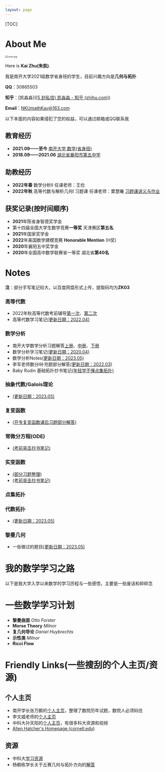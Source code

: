 ```yaml
---
layout: page
---
```


[TOC]



# About Me

<img src="https://z4a.net/images/2023/05/18/cover.jpg" alt="cover.jpg" style="zoom:50%;" />

Here is **Kai Zhu(朱凯)**.

我是南开大学2021级数学省身班的学生，目前兴趣方向是**几何与拓扑**

**QQ**：30865503

**知乎**：[凯淼淼]([(5 封私信) 凯淼淼 - 知乎 (zhihu.com)](https://www.zhihu.com/people/174562/posts))

**Email**：[NKUmathKay@163.com](NKUmathKay@163.com)

以下本面的内容如果侵犯了您的权益，可以通过邮箱或QQ联系我

## 教育经历

- **2021.09——至今** <u>南开大学 数学(省身班)</u>
- **2018.09——2021.06** <u>湖北省襄阳市第五中学</u>

## 助教经历

- **2022年春** 数学分析II 任课老师：王俭
- **2022年秋** 高等代数与解析几何I 习题课 任课老师：栗慧曦 [习题课讲义与作业](https://mmkaymath.github.io/KaiZhu.github.io/file/2022xtk.pdf)

## 获奖记录(按时间顺序)

- **2021**年陈省身智德奖学金
- 第十四届全国大学生数学竞赛**一等奖** 天津赛区**第五名**
- **2021**年国家奖学金
- **2022**年美国数学建模竞赛 **Honorable Mention**  (H奖)
- **2020**年襄阳五中奖学金
- **2020**年全国高中数学联赛省一等奖 湖北省**第40名**

# Notes

**注**：部分手写笔记较大，以百度网盘形式上传，提取码均为**ZK03**

### 高等代数

- 2022年秋高等代数考前辅导[第一次](https://mmkaymath.github.io/KaiZhu.github.io/file/first.pdf)、[第二次](https://mmkaymath.github.io/KaiZhu.github.io/file/second.pdf)
- 高等代数学习笔记[(更新日期：2022.04)](https://pan.baidu.com/s/187e6-L6bnUN7djBno5Af3Q?pwd=ZK03)

### 数学分析

- 南开大学数学分析习题解答[上册](https://pan.baidu.com/s/17DFRMqjn0N00Tk0bH1X-2Q?pwd=ZK03)、[中册](https://pan.baidu.com/s/1qenPOW_thbrzw6P9LWefmg)、[下册](https://pan.baidu.com/s/1jOmbMCFSsdwjYF6ZzQcsyA)
- 数学分析学习笔记[(更新日期：2020.04)](https://pan.baidu.com/s/1ZWqxaqZbPaLPCO06eQJyBw)
- 数学分析Notes[(更新日期：2023.05)](https://mmkaymath.github.io/KaiZhu.github.io/file/MAnotes.pdf)
- 李军老师数分I补充题部分解答[(更新日期：2022.03)](https://mmkaymath.github.io/KaiZhu.github.io/file/nkusolution.pdf)
- Baby Rudin 基础拓扑抄书笔记[(年轻学不懂点集拓扑)](https://pan.baidu.com/s/1hducKWV5PHeRPShzXfDqrA)

### 抽象代数/Galois理论

- [(更新日期：2023.05)](https://mmkaymath.github.io/KaiZhu.github.io/file/AA.pdf)

### 复变函数

- [(开专复变函数课后习题部分解答)](https://pan.baidu.com/s/1ypRoRyzd1f6YjoUYhenPkw)

### 常微分方程(ODE)

- [(考前突击抄书笔记)](https://pan.baidu.com/s/1XY1Z94A2-UdBOZ6I7vCpIA)

### 实变函数

- [(部分习题整理)]()
- [(考前突击抄书笔记)]()

### 点集拓扑

### 代数拓扑

- [(更新日期：2023.05)](https://pan.baidu.com/s/16mOcojPRfOTrF4A9Tw_Aqg)

### 黎曼几何

- 一些做过的题目[(更新日期：2023.05)](https://pan.baidu.com/s/1xN8xZa3vrl0M1kMGMrpUIg)

# 我的数学学习之路

以下是我大学入学以来数学的学习历程与一些感悟，主要是一些废话和碎碎念

# 一些数学学习计划

- **黎曼曲面** *Otto Forster*
- **Morse Theory** *Milnor*
- **复几何导论** *Daniel Huybrechts*
- **示性类** *Milnor*
- **Ricci Flow**

# Friendly Links(一些搜刮的个人主页/资源)

## 个人主页

- 南开学长张万鹏的[个人主页](https://www.zhangwp.com/)，整理了数院历年试题，数院人必须码住
- 李文威老师的[个人主页](https://www.wwli.asia/index.php/zh/)
- 中科大孙天阳的[个人主页](http://home.ustc.edu.cn/~tysun/)，有很多科大资源和视频
- [Allen Hatcher's Homepage (cornell.edu)](http://pi.math.cornell.edu/~hatcher/)

## 资源

- 中科大[学习资源]((http://home.ustc.edu.cn/~yx3x/USTCdata.html))
- 杨朝栋学长关于丘赛几何与拓扑方向的[解答](https://cn.overleaf.com/project/62be49329b43e88394252032)

